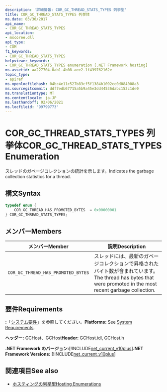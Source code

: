 ```yaml
---
description: '詳細情報: COR_GC_THREAD_STATS_TYPES 列挙型'
title: COR_GC_THREAD_STATS_TYPES 列挙体
ms.date: 03/30/2017
api_name:
- COR_GC_THREAD_STATS_TYPES
api_location:
- mscoree.dll
api_type:
- COM
f1_keywords:
- COR_GC_THREAD_STATS_TYPES
helpviewer_keywords:
- COR_GC_THREAD_STATS_TYPES enumeration [.NET Framework hosting]
ms.assetid: aa227704-0ab1-4b08-aee2-1f439762162e
topic_type:
- apiref
ms.openlocfilehash: 04bc4e11c527b83cf5f1384b1092cc0d084008a3
ms.sourcegitcommit: ddf7edb67715a5b9a45e3dd44536dabc153c1de0
ms.translationtype: MT
ms.contentlocale: ja-JP
ms.lasthandoff: 02/06/2021
ms.locfileid: "99799773"
---
```

# <a name="cor_gc_thread_stats_types-enumeration"></a><span data-ttu-id="f6702-103">COR_GC_THREAD_STATS_TYPES 列挙体</span><span class="sxs-lookup"><span data-stu-id="f6702-103">COR_GC_THREAD_STATS_TYPES Enumeration</span></span>

<span data-ttu-id="f6702-104">スレッドのガベージコレクションの統計を示します。</span><span class="sxs-lookup"><span data-stu-id="f6702-104">Indicates the garbage collection statistics for a thread.</span></span>  
  
## <a name="syntax"></a><span data-ttu-id="f6702-105">構文</span><span class="sxs-lookup"><span data-stu-id="f6702-105">Syntax</span></span>  
  
```cpp  
typedef enum {  
    COR_GC_THREAD_HAS_PROMOTED_BYTES  = 0x00000001  
} COR_GC_THREAD_STATS_TYPES;  
```  
  
## <a name="members"></a><span data-ttu-id="f6702-106">メンバー</span><span class="sxs-lookup"><span data-stu-id="f6702-106">Members</span></span>  
  
|<span data-ttu-id="f6702-107">メンバー</span><span class="sxs-lookup"><span data-stu-id="f6702-107">Member</span></span>|<span data-ttu-id="f6702-108">説明</span><span class="sxs-lookup"><span data-stu-id="f6702-108">Description</span></span>|  
|------------|-----------------|  
|`COR_GC_THREAD_HAS_PROMOTED_BYTES`|<span data-ttu-id="f6702-109">スレッドには、最新のガベージコレクションで昇格されたバイト数が含まれています。</span><span class="sxs-lookup"><span data-stu-id="f6702-109">The thread has bytes that were promoted in the most recent garbage collection.</span></span>|  
  
## <a name="requirements"></a><span data-ttu-id="f6702-110">要件</span><span class="sxs-lookup"><span data-stu-id="f6702-110">Requirements</span></span>  

 <span data-ttu-id="f6702-111">**:**「[システム要件](../../get-started/system-requirements.md)」を参照してください。</span><span class="sxs-lookup"><span data-stu-id="f6702-111">**Platforms:** See [System Requirements](../../get-started/system-requirements.md).</span></span>  
  
 <span data-ttu-id="f6702-112">**ヘッダー:** GCHost、GCHost</span><span class="sxs-lookup"><span data-stu-id="f6702-112">**Header:** GCHost.idl, GCHost.h</span></span>  
  
 <span data-ttu-id="f6702-113">**.NET Framework のバージョン:**[!INCLUDE[net_current_v10plus](../../../../includes/net-current-v10plus-md.md)]</span><span class="sxs-lookup"><span data-stu-id="f6702-113">**.NET Framework Versions:** [!INCLUDE[net_current_v10plus](../../../../includes/net-current-v10plus-md.md)]</span></span>  
  
## <a name="see-also"></a><span data-ttu-id="f6702-114">関連項目</span><span class="sxs-lookup"><span data-stu-id="f6702-114">See also</span></span>

- [<span data-ttu-id="f6702-115">ホスティングの列挙型</span><span class="sxs-lookup"><span data-stu-id="f6702-115">Hosting Enumerations</span></span>](hosting-enumerations.md)

